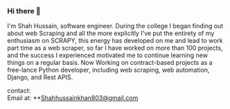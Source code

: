 ### Hi there 👋

<!--
**Shah13079/shah13079** is a ✨ _special_ ✨ repository because its `README.md` (this file) appears on your GitHub profile. -->


I'm Shah Hussain, software engineer. During the college I began finding out about web Scraping and all the more explicitly I've put the entirety of my enthusiasm on SCRAPY, this energy has developed on me and lead to work part time as a web scraper, so far I have worked on more than 100 projects, and the success I experienced motivated me to continue learning new things on a regular basis.
Now Working on contract-based projects as a free-lance Python developer, including web scraping, web automation, Django, and Rest APIS.

contact: <br>
Email at: **Shahhussainkhan803@gmail.com
      

